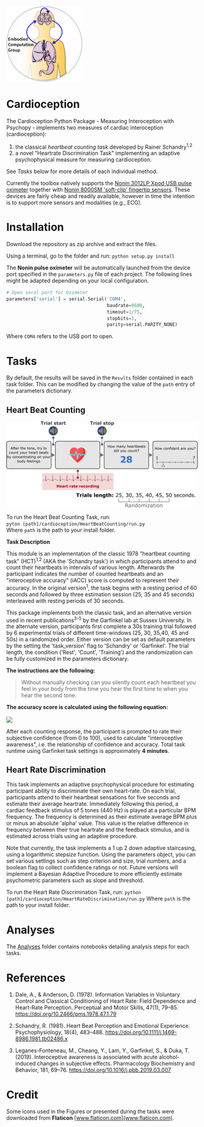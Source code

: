 <img src= "images/LabLogo.jpg" width="200">

# Cardioception

The Cardioception Python Package - Measuring Interoception with Psychopy - implements two measures of cardiac interoception (cardioception):
1. the classical *heartbeat counting task* developed by Rainer Schandry<sup>1,2</sup>
2. a novel "Heartrate Discrimination Task" implementing an adaptive psychophysical measure for measuring cardioception.

See *Tasks* below for more details of each individual method.

Currently the toolbox natively supports the [Nonin 3012LP Xpod USB pulse oximeter](https://www.nonin.com/products/xpod/) together with [Nonin 8000SM 'soft-clip' fingertip sensors](https://www.nonin.com/products/8000s/). These devices are fairly cheap and readily available, however in time the intention is to support more sensors and modalities (e.g., ECG).  

# Installation

Download the repository as zip archive and extract the files.

Using a terminal, go to the folder and run:
`python setup.py install`

The **Nonin pulse oximeter** will be automatically launched from the device port specified in the `parameters.py` file of each project. The following lines might be adapted depending on your local configuration.

```python
# Open seral port for Oximeter
parameters['serial'] = serial.Serial('COM4',
                                     baudrate=9600,
                                     timeout=1/75,
                                     stopbits=1,
                                     parity=serial.PARITY_NONE)
```
Where `COM4` refers to the USB port to open.

# Tasks

By default, the results will be saved in the `Results` folder contained in each task folder. This can be modified by changing the value of the `path` entry of the parameters dictionary.

## Heart Beat Counting

<img src= "images/HeartBeatCounting.png">

<br>

To run the Heart Beat Counting Task, run: <br>
`pyton [path]/cardioception/HeartBeatCounting/run.py` <br>
Where `path` is the path to your install folder.

**Task Description**

This module is an implementation of the classic 1978 "heartbeat counting task" (HCT)<sup>1,2</sup> (AKA the 'Schandry task') in which participants attend to and count their heartbeats in intervals of various length. Afterwards the participant indicates the number of counted heartbeats and an "interoceptive accuracy" (iACC) score is computed to represent their accuracy. In the original version<sup>1</sup>, the task begins with a resting period of 60 seconds and followed by three estimation session (25, 35 and 45 seconds) interleaved with resting periods of 30 seconds.

This package implements both the classic task, and an alternative version used in recent publications<sup>3-5</sup> by the Garfinkel lab at Sussex University. In the alternate version, participants first complete a 30s training trial followed by 6 experimental trials of different time-windows (25, 30, 35,40, 45 and 50s) in a randomized order. Either version can be set as default parameters by the setting the 'task_version' flag to 'Schandry' or 'Garfinkel'. The trial length, the condition ('Rest', 'Count', 'Training') and the randomization can be fully customized in the parameters dictionary.

**The instructions are the following:**

>Without manually checking can you silently count each heartbeat you feel in your body from the time you hear the first tone to when you hear the second tone.

**The accuracy score is calculated using the following equation:**

<img src="http://latex.codecogs.com/gif.latex?Score=\frac{\left | N_{real} - N_{counted} \right |}{\frac{N_{real} + N_{reported}}{2}}" align="center"/>

After each counting response, the participant is prompted to rate their subjective confidence (from 0 to 100), used to calculate "interoceptive awareness", i.e. the relationship of confidence and accuracy. Total task runtime using Garfinkel task settings is approximately **4 minutes**.

## Heart Rate Discrimination

This task implements an adaptive psychophysical procedure for estimating participant ability to discriminate their own heart-rate. On each trial, participants attend to their heartbeat sensations for five seconds and estimate their average heartrate. Immediately following this period, a cardiac feedback stimulus of 5 tones (440 Hz) is played at a particular BPM frequency. The frequency is determined as their estimate average BPM plus or minus an absolute 'alpha' value. This value is the relative difference in frequency between their true heartrate and the feedback stimulus, and is estimated across trials using an adaptive procedure.

Note that currently, the task implements a 1 up 2 down adaptive staircasing, using a logarithmic stepsize function. Using the parameters object, you can set various settings such as step criterion and size, trial numbers, and a boolean flag to collect confidence ratings or not. Future versions will implement a Bayesian Adaptive Procedure to more efficiently estimate psychometric parameters such as slope and threshold.

To run the Heart Rate Discrimination Task, run:
`python [path]/cardioception/HeartRateDiscrimination/run.py`
Where `path` is the path to your install folder.

# Analyses
The [Analyses](../cardioception/Analyses/Analyses.ipynd) folder contains notebooks detailing analysis steps for each tasks.

# References

1. Dale, A., & Anderson, D. (1978). Information Variables in Voluntary Control and Classical Conditioning of Heart Rate: Field Dependence and Heart-Rate Perception. Perceptual and Motor Skills, 47(1), 79–85. https://doi.org/10.2466/pms.1978.47.1.79

2. Schandry, R. (1981). Heart Beat Perception and Emotional Experience. Psychophysiology, 18(4), 483–488. https://doi.org/10.1111/j.1469-8986.1981.tb02486.x

3. Leganes-Fonteneau, M., Cheang, Y., Lam, Y., Garfinkel, S., & Duka, T. (2019). Interoceptive awareness is associated with acute alcohol-induced changes in subjective effects. Pharmacology Biochemistry and Behavior, 181, 69–76. https://doi.org/10.1016/j.pbb.2019.03.007

# Credit
Some icons used in the Figures or presented during the tasks were downloaded from **Flaticon** [www.flaticon.com](www.flaticon.com).
